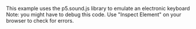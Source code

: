 This example uses the p5.sound.js library to emulate an electronic keyboard <br>
Note: you might have to debug this code. Use "Inspect Element" on your browser to check for errors.
